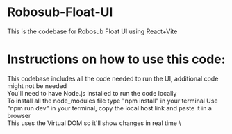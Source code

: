 # Robosub-Float-UI
This is the codebase for Robosub Float UI using React+Vite

#  Instructions on how to use this code:

This codebase includes all the code needed to run the UI, additional code might not be needed \
You'll need to have Node.js installed to run the code locally \
To install all the node_modules file type "npm install" in your terminal
Use "npm run dev" in your terminal, copy the local host link and paste it in a browser \
This uses the Virtual DOM so it'll show changes in real time \
